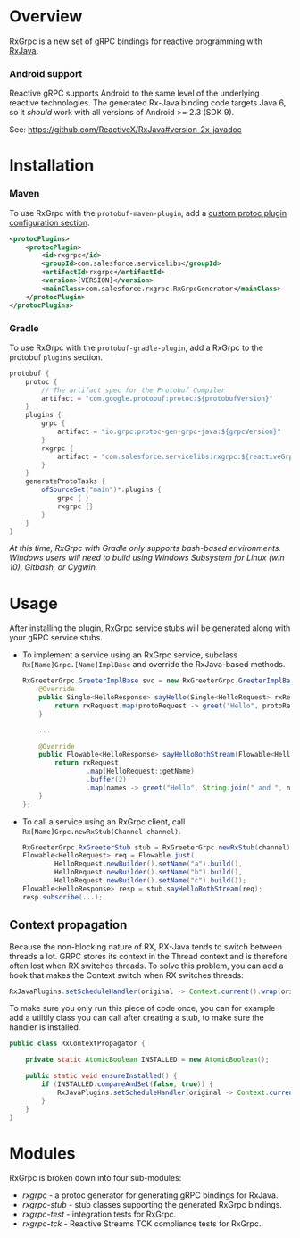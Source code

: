 Overview
========
RxGrpc is a new set of gRPC bindings for reactive programming with [RxJava](https://github.com/ReactiveX/RxJava).

### Android support
Reactive gRPC supports Android to the same level of the underlying reactive technologies. The generated Rx-Java binding
code targets Java 6, so it _should_ work with all versions of Android >= 2.3 (SDK 9).

See: https://github.com/ReactiveX/RxJava#version-2x-javadoc

Installation
============
### Maven
To use RxGrpc with the `protobuf-maven-plugin`, add a [custom protoc plugin configuration section](https://www.xolstice.org/protobuf-maven-plugin/examples/protoc-plugin.html).
```xml
<protocPlugins>
    <protocPlugin>
        <id>rxgrpc</id>
        <groupId>com.salesforce.servicelibs</groupId>
        <artifactId>rxgrpc</artifactId>
        <version>[VERSION]</version>
        <mainClass>com.salesforce.rxgrpc.RxGrpcGenerator</mainClass>
    </protocPlugin>
</protocPlugins>
```
### Gradle
To use RxGrpc with the `protobuf-gradle-plugin`, add a RxGrpc to the protobuf `plugins` section.
```scala
protobuf {
    protoc {
        // The artifact spec for the Protobuf Compiler
        artifact = "com.google.protobuf:protoc:${protobufVersion}"
    }
    plugins {
        grpc {
            artifact = "io.grpc:protoc-gen-grpc-java:${grpcVersion}"
        }
        rxgrpc {
            artifact = "com.salesforce.servicelibs:rxgrpc:${reactiveGrpcVersion}:jdk8@jar"
        }
    }
    generateProtoTasks {
        ofSourceSet("main")*.plugins {
            grpc { }
            rxgrpc {}
        }
    }
}
```
*At this time, RxGrpc with Gradle only supports bash-based environments. Windows users will need to build using Windows Subsystem for Linux (win 10), Gitbash, or Cygwin.*

Usage
=====
After installing the plugin, RxGrpc service stubs will be generated along with your gRPC service stubs.
  
* To implement a service using an RxGrpc service, subclass `Rx[Name]Grpc.[Name]ImplBase` and override the RxJava-based
  methods.
  
  ```java
  RxGreeterGrpc.GreeterImplBase svc = new RxGreeterGrpc.GreeterImplBase() {
      @Override
      public Single<HelloResponse> sayHello(Single<HelloRequest> rxRequest) {
          return rxRequest.map(protoRequest -> greet("Hello", protoRequest));
      }

      ...

      @Override
      public Flowable<HelloResponse> sayHelloBothStream(Flowable<HelloRequest> rxRequest) {
          return rxRequest
                  .map(HelloRequest::getName)
                  .buffer(2)
                  .map(names -> greet("Hello", String.join(" and ", names)));
      }
  };
  ```
* To call a service using an RxGrpc client, call `Rx[Name]Grpc.newRxStub(Channel channel)`.

  ```java
  RxGreeterGrpc.RxGreeterStub stub = RxGreeterGrpc.newRxStub(channel);
  Flowable<HelloRequest> req = Flowable.just(
          HelloRequest.newBuilder().setName("a").build(),
          HelloRequest.newBuilder().setName("b").build(),
          HelloRequest.newBuilder().setName("c").build());
  Flowable<HelloResponse> resp = stub.sayHelloBothStream(req);
  resp.subscribe(...);
  ```
  
## Context propagation
Because the non-blocking nature of RX, RX-Java tends to switch between threads a lot. 
GRPC stores its context in the Thread context and is therefore often lost when RX 
switches threads. To solve this problem, you can add a hook that makes the Context
switch when RX switches threads:

```java
RxJavaPlugins.setScheduleHandler(original -> Context.current().wrap(original))
```    
    
To make sure you only run this piece of code once, you can for example add a utiltily class 
you can call after creating a stub, to make sure the handler is installed.

```java
public class RxContextPropagator {

	private static AtomicBoolean INSTALLED = new AtomicBoolean();

	public static void ensureInstalled() {
		if (INSTALLED.compareAndSet(false, true)) {
			RxJavaPlugins.setScheduleHandler(original -> Context.current().wrap(original));
		}
	}
}
```
  
Modules
=======

RxGrpc is broken down into four sub-modules:

* _rxgrpc_ - a protoc generator for generating gRPC bindings for RxJava.
* _rxgrpc-stub_ - stub classes supporting the generated RxGrpc bindings.
* _rxgrpc-test_ - integration tests for RxGrpc.
* _rxgrpc-tck_ - Reactive Streams TCK compliance tests for RxGrpc.
